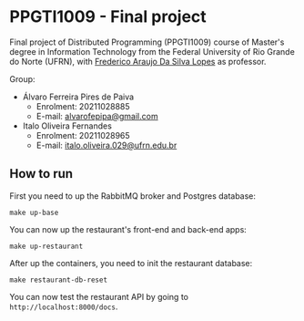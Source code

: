 # PPGTI1009 - Final project

Final project of Distributed Programming (PPGTI1009) course of Master's degree in Information Technology
from the Federal University of Rio Grande do Norte (UFRN), with
[Frederico Araujo Da Silva Lopes][ufrn-professor] as professor.

Group:

- Álvaro Ferreira Pires de Paiva
  - Enrolment: 20211028885
  - E-mail: alvarofepipa@gmail.com
- Italo Oliveira Fernandes
  - Enrolment: 20211028965
  - E-mail: italo.oliveira.029@ufrn.edu.br

## How to run

First you need to up the RabbitMQ broker and Postgres database:

```shell
make up-base
```

You can now up the restaurant's front-end and back-end apps:

```shell
make up-restaurant
```

After up the containers, you need to init the restaurant database:

```shell
make restaurant-db-reset
```

You can now test the restaurant API by going to `http://localhost:8000/docs`.

[ufrn-professor]: https://sigaa.ufrn.br/sigaa/public/docente/portal.jsf?siape=2510306
